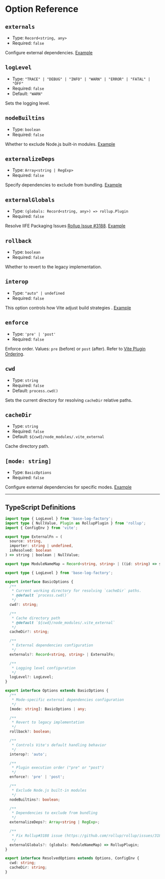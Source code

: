 # Option Reference

## `externals`
* Type: `Record<string, any>`
* Required: `false`

Configure external dependencies. [Example](/plugins/vite-plugin-external/usage#basic-usage)

## `logLevel`
* Type: `"TRACE" | "DEBUG" | "INFO" | "WARN" | "ERROR" | "FATAL" | "OFF"`
* Required: `false`
* Default: `"WARN"`

Sets the logging level.

## `nodeBuiltins`
* Type: `boolean`
* Required: `false`

Whether to exclude Node.js built-in modules. [Example](/plugins/vite-plugin-external/usage#excluding-dependencies-during-build)

## `externalizeDeps`
* Type: `Array<string | RegExp>`
* Required: `false`

Specify dependencies to exclude from bundling. [Example](/plugins/vite-plugin-external/usage#excluding-dependencies-during-build)

## `externalGlobals`
* Type: `(globals: Record<string, any>) => rollup.Plugin`
* Required: `false`

Resolve IIFE Packaging Issues [Rollup Issue #3188](https://github.com/rollup/rollup/issues/3188). [Example](/plugins/vite-plugin-external/usage#solving-iife-build-issues)

## `rollback`
* Type: `boolean`
* Required: `false`

Whether to revert to the legacy implementation.

## `interop`
* Type: `"auto" | undefined`
* Required: `false`

This option controls how Vite adjust build strategies
. [Example](/plugins/vite-plugin-external/usage#adjusting-build-strategies)

## `enforce`
* Type: `'pre' | 'post'`
* Required: `false`

Enforce order. Values: `pre` (before) or `post` (after). Refer to [Vite Plugin Ordering](https://vite.dev/guide/api-plugin#plugin-ordering).

## `cwd`
* Type: `string`
* Required: `false`
* Default: `process.cwd()`

Sets the current directory for resolving `cacheDir` relative paths.

## `cacheDir`
* Type: `string`
* Required: `false`
* Default: `${cwd}/node_modules/.vite_external`

Cache directory path.

## `[mode: string]`
* Type: `BasicOptions`
* Required: `false`

Configure external dependencies for specific modes. [Example](/plugins/vite-plugin-external/usage#multi-mode-configuration)

---

## TypeScript Definitions

```typescript
import type { LogLevel } from 'base-log-factory';
import type { NullValue, Plugin as RollupPlugin } from 'rollup';
import { ConfigEnv } from 'vite';

export type ExternalFn = (
  source: string,
  importer: string | undefined,
  isResolved: boolean
) => string | boolean | NullValue;

export type ModuleNameMap = Record<string, string> | ((id: string) => string);

export type { LogLevel } from 'base-log-factory';

export interface BasicOptions {
  /**
   * Current working directory for resolving `cacheDir` paths.
   * @default `process.cwd()`
   */
  cwd?: string;

  /**
   * Cache directory path
   * @default `${cwd}/node_modules/.vite_external`
   */
  cacheDir?: string;

  /**
   * External dependencies configuration
   */
  externals?: Record<string, string> | ExternalFn;

  /**
   * Logging level configuration
   */
  logLevel?: LogLevel;
}

export interface Options extends BasicOptions {
  /**
   * Mode-specific external dependencies configuration
   */
  [mode: string]: BasicOptions | any;

  /**
   * Revert to legacy implementation
   */
  rollback?: boolean;

  /**
   * Controls Vite's default handling behavior
   */
  interop?: 'auto';

  /**
   * Plugin execution order ("pre" or "post")
   */
  enforce?: 'pre' | 'post';

  /**
   * Exclude Node.js built-in modules
   */
  nodeBuiltins?: boolean;

  /**
   * Dependencies to exclude from bundling
   */
  externalizeDeps?: Array<string | RegExp>;

  /**
   * Fix Rollup#3188 issue (https://github.com/rollup/rollup/issues/3188)
   */
  externalGlobals?: (globals: ModuleNameMap) => RollupPlugin;
}

export interface ResolvedOptions extends Options, ConfigEnv {
  cwd: string;
  cacheDir: string;
}
```